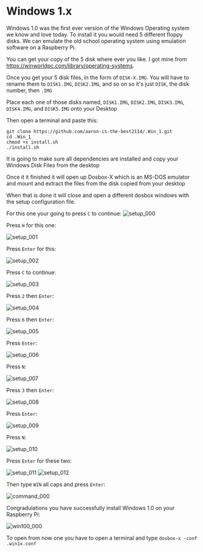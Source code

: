 # Windows 1.x


Windows 1.0 was the first ever version of the Windows Operating system we know and love today. To install it you would need 5 different floppy disks. We can emulate the old school operating system using emulation software on a Raspberry Pi.

You can get your copy of the 5 disk where ever you like. I got mine from https://winworldpc.com/library/operating-systems.

Once you get your 5 disk files, in the form of `DISK-X.IMG`. You will have to rename them to `DISK1.IMG`, `DISK2.IMG`, and so on so it's just `DISK`, the disk number, then `.IMG`

Place each one of those disks named, `DISK1.IMG`, `DISK2.IMG`, `DISK3.IMG`, `DISK4.IMG`, and `DISK5.IMG` onto your Desktop

Then open a terminal and paste this:
```
git clone https://github.com/aaron-is-the-best2114/.Win_1.git
cd .Win_1
chmod +x install.sh
./install.sh
```
It is going to make sure all dependencies are installed and copy your Windows Disk Files from the desktop

Once it it finished it will open up Dosbox-X which is an MS-DOS emulator and mount and extract the files from the disk copied from your desktop

When that is done it will close and open a different dosbox windows with the setup configuration file. 

For this one your going to press `C` to continue:
![setup_000](https://github.com/aaron-is-the-best2114/.Win_1/assets/85415917/d9fdb6c2-8cf5-4b98-92e9-bacfb60ecdd6)

Press `H` for this one:

![setup_001](https://github.com/aaron-is-the-best2114/.Win_1/assets/85415917/503039c7-3f50-4878-b739-c235f6b96105)

Press `Enter` for this:

![setup_002](https://github.com/aaron-is-the-best2114/.Win_1/assets/85415917/02dc985c-78bf-4203-b037-1427ed15eaff)

Press `C` to continue:

![setup_003](https://github.com/aaron-is-the-best2114/.Win_1/assets/85415917/f800c7fd-2941-4ad1-bc52-ca783486d240)

Press `2` then `Enter`:

![setup_004](https://github.com/aaron-is-the-best2114/.Win_1/assets/85415917/9ee58f47-41fe-421c-bf29-af9b439bd161)

Press `6` then `Enter`:

![setup_005](https://github.com/aaron-is-the-best2114/.Win_1/assets/85415917/399537f3-3a79-4340-b1fa-6cfb7beff721)

Press `Enter`:

![setup_006](https://github.com/aaron-is-the-best2114/.Win_1/assets/85415917/72070e86-eb8e-491d-8798-bf28421532da)

Press `N`:

![setup_007](https://github.com/aaron-is-the-best2114/.Win_1/assets/85415917/5a3d92f1-a534-4d22-91a0-bca29ebf054a)

Press `3` then `Enter`:

![setup_008](https://github.com/aaron-is-the-best2114/.Win_1/assets/85415917/de7f432d-74d3-4241-bb5b-90852c18c563)

Press `Enter`:

![setup_009](https://github.com/aaron-is-the-best2114/.Win_1/assets/85415917/2f0d99b3-55dd-4ec6-b7df-da0cee8e4c46)

Press `N`:

![setup_010](https://github.com/aaron-is-the-best2114/.Win_1/assets/85415917/9fcb82fd-2dc3-4188-9d84-b0a31d573f80)

Press `Enter` for these two:

![setup_011](https://github.com/aaron-is-the-best2114/.Win_1/assets/85415917/d0e6c9cf-3c99-4cf0-a3f0-b712118b6a6a)
![setup_012](https://github.com/aaron-is-the-best2114/.Win_1/assets/85415917/039281de-e259-4180-bc5e-dab8ee00350b)

Then type `WIN` all caps and press `Enter`:

![command_000](https://github.com/aaron-is-the-best2114/.Win_1/assets/85415917/0fd8239f-8a96-48d1-85f7-c2537979a8e5)

Congradulations you have successfully install Windows 1.0 on your Raspberry Pi:

![win100_000](https://github.com/aaron-is-the-best2114/.Win_1/assets/85415917/61515c08-4a05-4d96-8663-ee54aa6af3aa)

To open from now one you have to open a terminal and type `dosbox-x -conf .win1x.conf`
